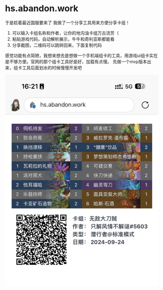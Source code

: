 # hs.abandon.work

于是趁着最近国服要来了 我做了一个分享工具用来方便分享卡组！

1. 可以输入卡组名称和作者，让你的地沟油卡组万古流芳（
2. 粘贴游戏代码，自动解析展示，牛牛和奇利亚斯都能看
3. 分享截图，二维码可以跳转回来，下面复制代码

感觉功能有点简陋，我想来想去是想做一个手机端组卡的工具，用游戏ui组卡实在是不够方便。官网的那个组卡工具好是好，加载有点慢。 先做一个mvp版本出来，组卡工具后面划水的时候慢慢开发吧

![demo](./demo.jpg)
